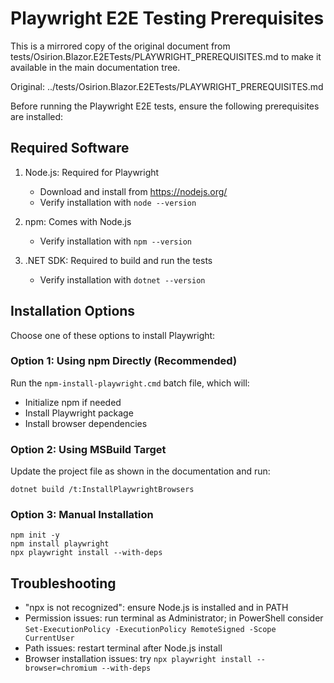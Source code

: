 # Playwright E2E Testing Prerequisites

This is a mirrored copy of the original document from tests/Osirion.Blazor.E2ETests/PLAYWRIGHT_PREREQUISITES.md to make it available in the main documentation tree.

Original: ../tests/Osirion.Blazor.E2ETests/PLAYWRIGHT_PREREQUISITES.md

Before running the Playwright E2E tests, ensure the following prerequisites are installed:

## Required Software

1. Node.js: Required for Playwright
   - Download and install from https://nodejs.org/
   - Verify installation with `node --version`

2. npm: Comes with Node.js
   - Verify installation with `npm --version`

3. .NET SDK: Required to build and run the tests
   - Verify installation with `dotnet --version`

## Installation Options

Choose one of these options to install Playwright:

### Option 1: Using npm Directly (Recommended)

Run the `npm-install-playwright.cmd` batch file, which will:
- Initialize npm if needed
- Install Playwright package
- Install browser dependencies

### Option 2: Using MSBuild Target

Update the project file as shown in the documentation and run:
```
dotnet build /t:InstallPlaywrightBrowsers
```

### Option 3: Manual Installation

```
npm init -y
npm install playwright
npx playwright install --with-deps
```

## Troubleshooting

- "npx is not recognized": ensure Node.js is installed and in PATH
- Permission issues: run terminal as Administrator; in PowerShell consider `Set-ExecutionPolicy -ExecutionPolicy RemoteSigned -Scope CurrentUser`
- Path issues: restart terminal after Node.js install
- Browser installation issues: try `npx playwright install --browser=chromium --with-deps`
